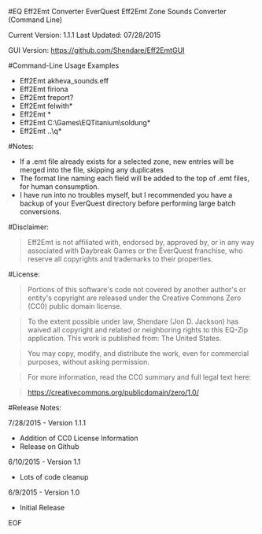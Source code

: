 #EQ Eff2Emt Converter
EverQuest Eff2Emt Zone Sounds Converter (Command Line)

Current Version: 1.1.1
Last Updated: 07/28/2015

GUI Version: https://github.com/Shendare/Eff2EmtGUI

#Command-Line Usage Examples

* Eff2Emt akheva_sounds.eff
* Eff2Emt firiona
* Eff2Emt freport?
* Eff2Emt felwith*
* Eff2Emt *
* Eff2Emt C:\Games\EQTitanium\soldung*
* Eff2Emt ..\q*

#Notes:

* If a .emt file already exists for a selected zone, new entries will be merged into the file, skipping any duplicates
* The format line naming each field will be added to the top of .emt files, for human consumption.
* I have run into no troubles myself, but I recommended you have a backup of your EverQuest directory before performing large batch conversions.

#Disclaimer:

>Eff2Emt is not affiliated with, endorsed by, approved by, or in any way associated with Daybreak Games or the EverQuest franchise, who reserve all copyrights and trademarks to their properties.

#License:

>Portions of this software's code not covered by another author's or entity's copyright are released under the Creative Commons Zero (CC0) public domain license.

>To the extent possible under law, Shendare (Jon D. Jackson) has waived all copyright and related or neighboring rights to this EQ-Zip application. This work is published from: The United States.

>You may copy, modify, and distribute the work, even for commercial purposes, without asking permission.

>For more information, read the CC0 summary and full legal text here:

>https://creativecommons.org/publicdomain/zero/1.0/

#Release Notes:

7/28/2015 - Version 1.1.1

* Addition of CC0 License Information
* Release on Github

6/10/2015 - Version 1.1

* Lots of code cleanup

6/9/2015 - Version 1.0

* Initial Release

EOF
